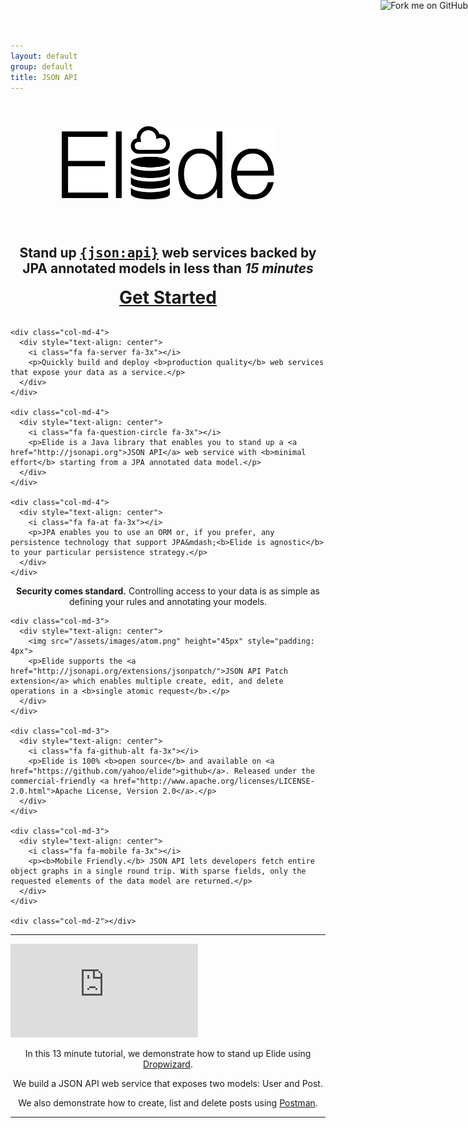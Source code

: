 ```yaml
---
layout: default
group: default
title: JSON API
---
```


<a href="https://github.com/yahoo/elide">
  <img style="position: fixed; top: 0; right: 0; border: 0; z-index: 2000" class="hidden-xs" src="https://camo.githubusercontent.com/365986a132ccd6a44c23a9169022c0b5c890c387/68747470733a2f2f73332e616d617a6f6e6177732e636f6d2f6769746875622f726962626f6e732f666f726b6d655f72696768745f7265645f6161303030302e706e67" alt="Fork me on GitHub" data-canonical-src="https://s3.amazonaws.com/github/ribbons/forkme_right_red_aa0000.png" />
</a>

<div class="jumbotron">
  <div class="container">
    <div style="text-align: center">
      <img src="/assets/images/elide.svg" alt="Elide" width="340px" style="padding: 40px 0" />
      <h2>
        <!-- <img src="/assets/images/jsonapi.png" style="float: left" /> -->
        Stand up <a href="http://jsonapi.org/"><span style="font-family: monospace">{json:api}</span></a>
        web services backed by <br/> JPA annotated models in less than <em>15 minutes</em>
      </h2>
    </div>
  </div>
</div>

<div class="container">
  <div class="row" style="text-align: center">
    <h1 style="margin-top: 0px; margin-bottom: 30px">
      <a href="/pages/guide/01-start.html"><i class="fa fa-fast-forward"></i> Get Started</a>
    </h1>
  </div>

  <div class="row">

    <div class="col-md-4">
      <div style="text-align: center">
        <i class="fa fa-server fa-3x"></i>
        <p>Quickly build and deploy <b>production quality</b> web services that expose your data as a service.</p>
      </div>
    </div>

    <div class="col-md-4">
      <div style="text-align: center">
        <i class="fa fa-question-circle fa-3x"></i>
        <p>Elide is a Java library that enables you to stand up a <a href="http://jsonapi.org">JSON API</a> web service with <b>minimal effort</b> starting from a JPA annotated data model.</p>
      </div>
    </div>

    <div class="col-md-4">
      <div style="text-align: center">
        <i class="fa fa-at fa-3x"></i>
        <p>JPA enables you to use an ORM or, if you prefer, any persistence technology that support JPA&mdash;<b>Elide is agnostic</b> to your particular persistence strategy.</p>
      </div>
    </div>
  </div>

  <div class="row">
    <div class="col-md-3">
      <div style="text-align: center">
        <i class="fa fa-lock fa-3x"></i>
        <p><b>Security comes standard.</b> Controlling access to your data is as simple as defining your rules and annotating your models.</p>
      </div>
    </div>

    <div class="col-md-3">
      <div style="text-align: center">
        <img src="/assets/images/atom.png" height="45px" style="padding: 4px">
        <p>Elide supports the <a href="http://jsonapi.org/extensions/jsonpatch/">JSON API Patch extension</a> which enables multiple create, edit, and delete operations in a <b>single atomic request</b>.</p>
      </div>
    </div>

    <div class="col-md-3">
      <div style="text-align: center">
        <i class="fa fa-github-alt fa-3x"></i>
        <p>Elide is 100% <b>open source</b> and available on <a href="https://github.com/yahoo/elide">github</a>. Released under the commercial-friendly <a href="http://www.apache.org/licenses/LICENSE-2.0.html">Apache License, Version 2.0</a>.</p>
      </div>
    </div>

    <div class="col-md-3">
      <div style="text-align: center">
        <i class="fa fa-mobile fa-3x"></i>
        <p><b>Mobile Friendly.</b> JSON API lets developers fetch entire object graphs in a single round trip. With sparse fields, only the requested elements of the data model are returned.</p>
      </div>
    </div>

    <div class="col-md-2"></div>
  </div>

  <hr />

  <div class="row">
    <div class="col-md-8">
      <div class="embed-responsive embed-responsive-16by9">
        <iframe class="embed-responsive-item" src="https://www.youtube.com/embed/dhb9ooXhOeg" frameborder="0" allowfullscreen></iframe>
      </div>
    </div>
    <div class="col-md-4">
      <div style="text-align: center">
        <i class="fa fa-youtube-square fa-3x"></i>
        <p>In this 13 minute tutorial, we demonstrate how to stand up Elide using <a href="http://www.dropwizard.io/">Dropwizard</a>.</p>
        <p>We build a JSON API web service that exposes two models: User and Post.</p>
        <p>We also demonstrate how to create, list and delete posts using <a href="http://www.getpostman.com/">Postman</a>.</p>
      </div>
    </div>
  </div>

  <hr />
</div>

<!-- <div class="row">
  <div class="col-md-6">
    <h2><img src="/assets/images/jsonapi.png" height="96px"></h2>
    <ul>
      <li>JSON API is a modern <a href="http://jsonapi.org/format/">specification</a> for building APIs in JSON</li>
      <li>Reduces round trips to the server</li>
      <li>Mobile friendly with a polyglot of <a href="http://jsonapi.org/implementations/#client-libraries">clients</a></li>
    </ul>
  </div>
</div>
 -->
